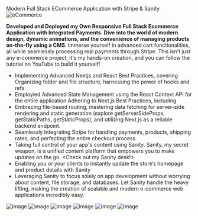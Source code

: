 
Modern Full Stack ECommerce Application with Stripe & Sanity
![eCommerce](https://user-images.githubusercontent.com/70088342/160780701-7bb38a57-76bd-49a2-a4ec-49f89c50a7c7.png)

**Developed and Deployed my Own Responsive Full Stack Ecommerce Application with Integrated Payments. Dive into the world of modern design, dynamic animations, and the convenience of managing products on-the-fly using a CMS**. Immerse yourself in advanced cart functionalities, all while seamlessly processing real payments through Stripe. This isn't just any e-commerce project; it's my hands-on creation, and you can follow the tutorial on YouTube to build it yourself!

- Implementing Advanced Nextjs and React Best Practices, covering
Organizing folder and file structure, harnessing the power of hooks and refs
- Employied Advanced State Management using the React Context API for the entire application
Adhering to Next.js Best Practices, including
- Embracing file-based routing, mastering data fetching for server-side rendering and static generation (explore getServerSideProps, getStaticPaths, getStaticProps), and utilizing Next.js as a reliable backend endpoint.
- Seamlessly Integrating Stripe for handling payments, products, shipping rates, and perfecting the entire checkout process
- Taking full control of your app's content using Sanity. Sanity, my secret weapon, is a unified content platform that empowers you to make updates on the go. <Check out my Sanity desk!>
- Enabling you or your clients to instantly update the store’s homepage and product details with Sanity
- Leveraging Sanity to focus solely on app development without worrying about content, file storage, and databases. Let Sanity handle the heavy lifting, making the creation of scalable and modern e-commerce web applications incredibly easy.

![image](https://user-images.githubusercontent.com/70088342/160780701-7bb38a57-76bd-49a2-a4ec-49f89c50a7c7.png)
![image](https://user-images.githubusercontent.com/70088342/160780206-9cfe7c0a-3d8e-4a20-a055-b12efebe6c30.png)
![image](https://user-images.githubusercontent.com/70088342/160780265-692d37ac-7209-4d53-957a-e94b37d123c0.png)
![image](https://user-images.githubusercontent.com/70088342/160780381-7c947640-422e-4729-abae-21911e9bc716.png)
![image](https://user-images.githubusercontent.com/70088342/160780549-111ed048-cd4b-4740-b2fd-2c6fc3520c52.png)
![image](https://user-images.githubusercontent.com/70088342/160780884-22d6025e-9b7d-4493-8136-b3dfbf00a32f.png)
